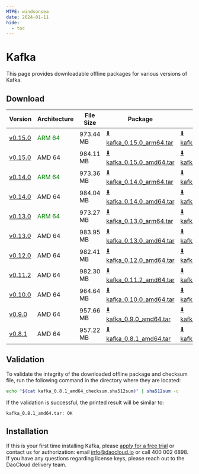 ```yaml
---
MTPE: windsonsea
date: 2024-01-11
hide:
  - toc
---
```


# Kafka

This page provides downloadable offline packages for various versions of Kafka.

## Download

| Version | Architecture | File Size | Package   | Checksum File | Updated Date |
| ------ | ------------ | --------- | ---------- | ------------ | ------------ |
| [v0.15.0](../../../middleware/kafka/release-notes.md) | <font color=green>ARM 64</font> | 973.44 MB | [:arrow_down: kafka_0.15.0_arm64.tar](https://qiniu-download-public.daocloud.io/DaoCloud_Enterprise/mcamel-kafka_0.15.0_arm64.tar) | [:arrow_down: kafka_0.15.0_arm64_checksum.sha512sum](https://qiniu-download-public.daocloud.io/DaoCloud_Enterprise/mcamel-kafka_0.15.0_arm64_checksum.sha512sum) | 2024-06-05 |
| [v0.15.0](../../../middleware/kafka/release-notes.md) | AMD 64 | 984.11 MB | [:arrow_down: kafka_0.15.0_amd64.tar](https://qiniu-download-public.daocloud.io/DaoCloud_Enterprise/mcamel-kafka_0.15.0_amd64.tar) | [:arrow_down: kafka_0.15.0_amd64_checksum.sha512sum](https://qiniu-download-public.daocloud.io/DaoCloud_Enterprise/mcamel-kafka_0.15.0_amd64_checksum.sha512sum) | 2024-06-05 |
| [v0.14.0](../../../middleware/kafka/release-notes.md) | <font color=green>ARM 64</font> | 973.36 MB | [:arrow_down: kafka_0.14.0_arm64.tar](https://qiniu-download-public.daocloud.io/DaoCloud_Enterprise/mcamel-kafka_0.14.0_arm64.tar) | [:arrow_down: kafka_0.14.0_arm64_checksum.sha512sum](https://qiniu-download-public.daocloud.io/DaoCloud_Enterprise/mcamel-kafka_0.14.0_arm64_checksum.sha512sum) | 2024-05-08 |
| [v0.14.0](../../../middleware/kafka/release-notes.md) | AMD 64 | 984.04 MB | [:arrow_down: kafka_0.14.0_amd64.tar](https://qiniu-download-public.daocloud.io/DaoCloud_Enterprise/mcamel-kafka_0.14.0_amd64.tar) | [:arrow_down: kafka_0.14.0_amd64_checksum.sha512sum](https://qiniu-download-public.daocloud.io/DaoCloud_Enterprise/mcamel-kafka_0.14.0_amd64_checksum.sha512sum) | 2024-05-08 |
| [v0.13.0](../../../middleware/kafka/release-notes.md) | <font color="green">ARM 64</font> | 973.27 MB | [:arrow_down: kafka_0.13.0_arm64.tar](https://qiniu-download-public.daocloud.io/DaoCloud_Enterprise/mcamel-kafka_0.13.0_arm64.tar) | [:arrow_down: kafka_0.13.0_arm64_checksum.sha512sum](https://qiniu-download-public.daocloud.io/DaoCloud_Enterprise/mcamel-kafka_0.13.0_arm64_checksum.sha512sum) | 2024-04-03 |
| [v0.13.0](../../../middleware/kafka/release-notes.md) | AMD 64 | 983.95 MB | [:arrow_down: kafka_0.13.0_amd64.tar](https://qiniu-download-public.daocloud.io/DaoCloud_Enterprise/mcamel-kafka_0.13.0_amd64.tar) | [:arrow_down: kafka_0.13.0_amd64_checksum.sha512sum](https://qiniu-download-public.daocloud.io/DaoCloud_Enterprise/mcamel-kafka_0.13.0_amd64_checksum.sha512sum) | 2024-04-03 |
| [v0.12.0](../../../middleware/kafka/release-notes.md) | AMD 64 | 982.41 MB | [:arrow_down: kafka_0.12.0_amd64.tar](https://qiniu-download-public.daocloud.io/DaoCloud_Enterprise/mcamel-kafka_0.12.0_amd64.tar) | [:arrow_down: kafka_0.12.0_amd64_checksum.sha512sum](https://qiniu-download-public.daocloud.io/DaoCloud_Enterprise/mcamel-kafka_0.12.0_amd64_checksum.sha512sum) | 2024-02-01 |
| [v0.11.2](../../../middleware/kafka/release-notes.md) | AMD 64 | 982.30 MB | [:arrow_down: kafka_0.11.2_amd64.tar](https://qiniu-download-public.daocloud.io/DaoCloud_Enterprise/mcamel-kafka_0.11.2_amd64.tar) | [:arrow_down: kafka_0.11.2_amd64_checksum.sha512sum](https://qiniu-download-public.daocloud.io/DaoCloud_Enterprise/mcamel-kafka_0.11.2_amd64_checksum.sha512sum) | 2024-01-04 |
| [v0.10.0](../../../middleware/kafka/release-notes.md) | AMD 64 | 964.64 MB | [:arrow_down: kafka_0.10.0_amd64.tar](https://qiniu-download-public.daocloud.io/DaoCloud_Enterprise/mcamel-kafka_0.10.0_amd64.tar) | [:arrow_down: kafka_0.10.0_amd64_checksum.sha512sum](https://qiniu-download-public.daocloud.io/DaoCloud_Enterprise/mcamel-kafka_0.10.0_amd64_checksum.sha512sum) | 2023-12-10 |
| [v0.9.0](../../../middleware/kafka/release-notes.md) | AMD 64 | 957.66 MB | [:arrow_down: kafka_0.9.0_amd64.tar](https://qiniu-download-public.daocloud.io/DaoCloud_Enterprise/mcamel-kafka_0.9.0_amd64.tar) | [:arrow_down: kafka_0.9.0_amd64_checksum.sha512sum](https://qiniu-download-public.daocloud.io/DaoCloud_Enterprise/mcamel-kafka_0.9.0_amd64_checksum.sha512sum) | 2023-11-02 |
| [v0.8.1](../../../middleware/kafka/release-notes.md) | AMD 64 | 957.22 MB | [:arrow_down: kafka_0.8.1_amd64.tar](https://qiniu-download-public.daocloud.io/DaoCloud_Enterprise/mcamel-kafka_0.8.1_amd64.tar) | [:arrow_down: kafka_0.8.1_amd64_checksum.sha512sum](https://qiniu-download-public.daocloud.io/DaoCloud_Enterprise/mcamel-kafka_0.8.1_amd64_checksum.sha512sum) | 2023-10-20 |

## Validation

To validate the integrity of the downloaded offline package and checksum file, run the following command in the directory where they are located:

```sh
echo "$(cat kafka_0.8.1_amd64_checksum.sha512sum)" | sha512sum -c
```

If the validation is successful, the printed result will be similar to:

```none
kafka_0.8.1_amd64.tar: OK
```

## Installation

If this is your first time installing Kafka, please [apply for a free trial](../../../dce/license0.md) or contact us for authorization: email info@daocloud.io or call 400 002 6898.
If you have any questions regarding license keys, please reach out to the DaoCloud delivery team.
